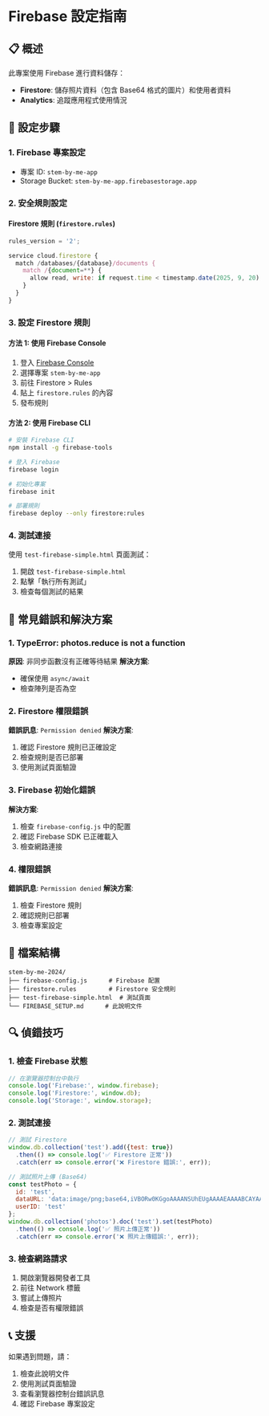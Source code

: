 # Firebase 設定指南

## 📋 概述
此專案使用 Firebase 進行資料儲存：
- **Firestore**: 儲存照片資料（包含 Base64 格式的圖片）和使用者資料
- **Analytics**: 追蹤應用程式使用情況

## 🔧 設定步驟

### 1. Firebase 專案設定
- 專案 ID: `stem-by-me-app`
- Storage Bucket: `stem-by-me-app.firebasestorage.app`

### 2. 安全規則設定

#### Firestore 規則 (`firestore.rules`)
```javascript
rules_version = '2';

service cloud.firestore {
  match /databases/{database}/documents {
    match /{document=**} {
      allow read, write: if request.time < timestamp.date(2025, 9, 20);
    }
  }
}
```



### 3. 設定 Firestore 規則

#### 方法 1: 使用 Firebase Console
1. 登入 [Firebase Console](https://console.firebase.google.com/)
2. 選擇專案 `stem-by-me-app`
3. 前往 Firestore > Rules
4. 貼上 `firestore.rules` 的內容
5. 發布規則

#### 方法 2: 使用 Firebase CLI
```bash
# 安裝 Firebase CLI
npm install -g firebase-tools

# 登入 Firebase
firebase login

# 初始化專案
firebase init

# 部署規則
firebase deploy --only firestore:rules
```

### 4. 測試連接

使用 `test-firebase-simple.html` 頁面測試：
1. 開啟 `test-firebase-simple.html`
2. 點擊「執行所有測試」
3. 檢查每個測試的結果

## 🚨 常見錯誤和解決方案

### 1. TypeError: photos.reduce is not a function
**原因**: 非同步函數沒有正確等待結果
**解決方案**: 
- 確保使用 `async/await`
- 檢查陣列是否為空

### 2. Firestore 權限錯誤
**錯誤訊息**: `Permission denied`
**解決方案**:
1. 確認 Firestore 規則已正確設定
2. 檢查規則是否已部署
3. 使用測試頁面驗證

### 3. Firebase 初始化錯誤
**解決方案**:
1. 檢查 `firebase-config.js` 中的配置
2. 確認 Firebase SDK 已正確載入
3. 檢查網路連接

### 4. 權限錯誤
**錯誤訊息**: `Permission denied`
**解決方案**:
1. 檢查 Firestore 規則
2. 確認規則已部署
3. 檢查專案設定

## 📁 檔案結構
```
stem-by-me-2024/
├── firebase-config.js      # Firebase 配置
├── firestore.rules         # Firestore 安全規則
├── test-firebase-simple.html  # 測試頁面
└── FIREBASE_SETUP.md      # 此說明文件
```

## 🔍 偵錯技巧

### 1. 檢查 Firebase 狀態
```javascript
// 在瀏覽器控制台中執行
console.log('Firebase:', window.firebase);
console.log('Firestore:', window.db);
console.log('Storage:', window.storage);
```

### 2. 測試連接
```javascript
// 測試 Firestore
window.db.collection('test').add({test: true})
  .then(() => console.log('✅ Firestore 正常'))
  .catch(err => console.error('❌ Firestore 錯誤:', err));

// 測試照片上傳 (Base64)
const testPhoto = {
  id: 'test',
  dataURL: 'data:image/png;base64,iVBORw0KGgoAAAANSUhEUgAAAAEAAAABCAYAAAAfFcSJAAAADUlEQVR42mNkYPhfDwAChwGA60e6kgAAAABJRU5ErkJggg==',
  userID: 'test'
};
window.db.collection('photos').doc('test').set(testPhoto)
  .then(() => console.log('✅ 照片上傳正常'))
  .catch(err => console.error('❌ 照片上傳錯誤:', err));
```

### 3. 檢查網路請求
1. 開啟瀏覽器開發者工具
2. 前往 Network 標籤
3. 嘗試上傳照片
4. 檢查是否有權限錯誤

## 📞 支援
如果遇到問題，請：
1. 檢查此說明文件
2. 使用測試頁面驗證
3. 查看瀏覽器控制台錯誤訊息
4. 確認 Firebase 專案設定
